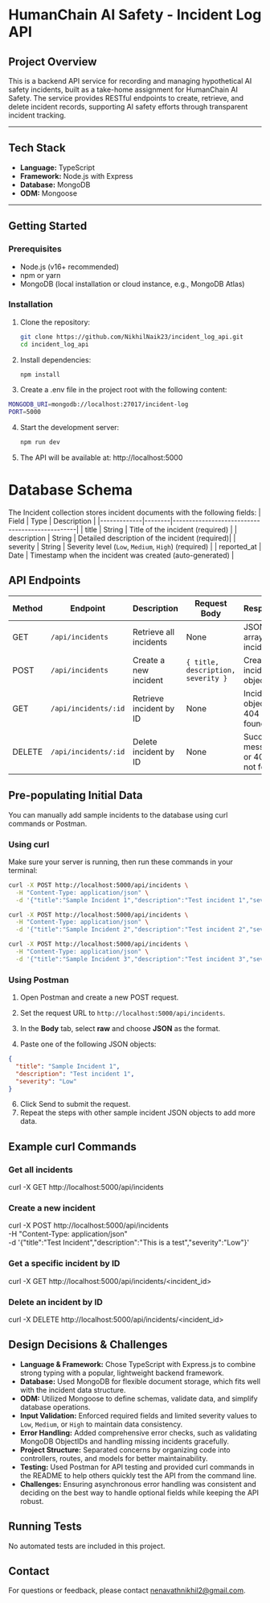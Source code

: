 # HumanChain AI Safety - Incident Log API

## Project Overview

This is a backend API service for recording and managing hypothetical AI safety incidents, built as a take-home assignment for HumanChain AI Safety. The service provides RESTful endpoints to create, retrieve, and delete incident records, supporting AI safety efforts through transparent incident tracking.

---

## Tech Stack

- **Language:** TypeScript  
- **Framework:** Node.js with Express  
- **Database:** MongoDB  
- **ODM:** Mongoose  

---

## Getting Started

### Prerequisites

- Node.js (v16+ recommended)  
- npm or yarn  
- MongoDB (local installation or cloud instance, e.g., MongoDB Atlas)

### Installation

1. Clone the repository:

   ```bash
   git clone https://github.com/NikhilNaik23/incident_log_api.git
   cd incident_log_api
   ```
2. Install dependencies:
   ```bash
   npm install
   ```
3. Create a .env file in the project root with the following content:
  ```bash
  MONGODB_URI=mongodb://localhost:27017/incident-log
  PORT=5000
```
4. Start the development server:
   ```bash
   npm run dev
   ```
5. The API will be available at: http://localhost:5000

# Database Schema
The Incident collection stores incident documents with the following fields:
| Field       | Type   | Description                                    |
|-------------|--------|------------------------------------------------|
| title       | String | Title of the incident (required)               |
| description | String | Detailed description of the incident (required)|
| severity    | String | Severity level (`Low`, `Medium`, `High`) (required) |
| reported_at | Date   | Timestamp when the incident was created (auto-generated) |

## API Endpoints

| Method | Endpoint             | Description              | Request Body                     | Response                          |
|--------|----------------------|--------------------------|---------------------------------|----------------------------------|
| GET    | `/api/incidents`     | Retrieve all incidents   | None                            | JSON array of incidents          |
| POST   | `/api/incidents`     | Create a new incident    | `{ title, description, severity }` | Created incident object           |
| GET    | `/api/incidents/:id` | Retrieve incident by ID  | None                            | Incident object or 404 if not found |
| DELETE | `/api/incidents/:id` | Delete incident by ID    | None                            | Success message or 404 if not found |

## Pre-populating Initial Data

You can manually add sample incidents to the database using curl commands or Postman.

### Using curl

Make sure your server is running, then run these commands in your terminal:

```bash
curl -X POST http://localhost:5000/api/incidents \
  -H "Content-Type: application/json" \
  -d '{"title":"Sample Incident 1","description":"Test incident 1","severity":"Low"}'

curl -X POST http://localhost:5000/api/incidents \
  -H "Content-Type: application/json" \
  -d '{"title":"Sample Incident 2","description":"Test incident 2","severity":"Medium"}'

curl -X POST http://localhost:5000/api/incidents \
  -H "Content-Type: application/json" \
  -d '{"title":"Sample Incident 3","description":"Test incident 3","severity":"High"}'
```

### Using Postman

1. Open Postman and create a new POST request.

2. Set the request URL to `http://localhost:5000/api/incidents`.

3. In the **Body** tab, select **raw** and choose **JSON** as the format.

4. Paste one of the following JSON objects:

```json
{
  "title": "Sample Incident 1",
  "description": "Test incident 1",
  "severity": "Low"
}
```
6. Click Send to submit the request.
7. Repeat the steps with other sample incident JSON objects to add more data.

## Example curl Commands
### Get all incidents
curl -X GET http://localhost:5000/api/incidents

### Create a new incident
curl -X POST http://localhost:5000/api/incidents \
  -H "Content-Type: application/json" \
  -d '{"title":"Test Incident","description":"This is a test","severity":"Low"}'

### Get a specific incident by ID
curl -X GET http://localhost:5000/api/incidents/<incident_id>

### Delete an incident by ID
curl -X DELETE http://localhost:5000/api/incidents/<incident_id>

## Design Decisions & Challenges

- **Language & Framework:** Chose TypeScript with Express.js to combine strong typing with a popular, lightweight backend framework.
- **Database:** Used MongoDB for flexible document storage, which fits well with the incident data structure.
- **ODM:** Utilized Mongoose to define schemas, validate data, and simplify database operations.
- **Input Validation:** Enforced required fields and limited severity values to `Low`, `Medium`, or `High` to maintain data consistency.
- **Error Handling:** Added comprehensive error checks, such as validating MongoDB ObjectIDs and handling missing incidents gracefully.
- **Project Structure:** Separated concerns by organizing code into controllers, routes, and models for better maintainability.
- **Testing:** Used Postman for API testing and provided curl commands in the README to help others quickly test the API from the command line.
- **Challenges:** Ensuring asynchronous error handling was consistent and deciding on the best way to handle optional fields while keeping the API robust.

## Running Tests

No automated tests are included in this project.

## Contact

For questions or feedback, please contact nenavathnikhil2@gmail.com.
